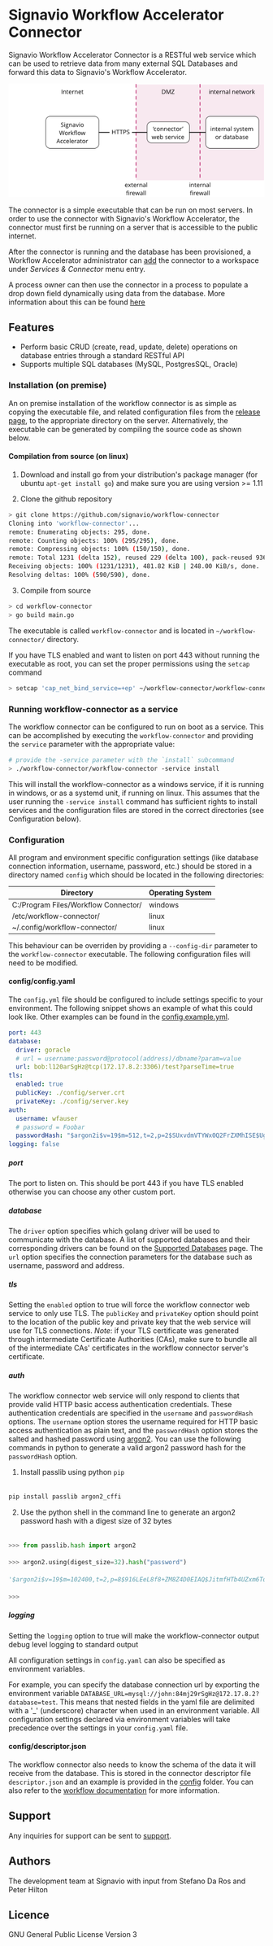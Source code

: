 # Signavio Workflow Accelerator Connector

Signavio Workflow Accelerator Connector is a RESTful web service which can be used to retrieve data from many external SQL Databases and forward this data to Signavio's Workflow Accelerator.

![Overview](docs/images/connector-network-diagram.png?raw=true "Overview")

The connector is a simple executable that can be run on most servers. In order to use the connector with Signavio's Workflow Accelerator, the connector must first be running on a server that is accessible to the public internet. 

After the connector is running and the database has been provisioned, a Workflow Accelerator administrator can [add](https://docs.signavio.com/userguide/workflow/en/integration/connectors.html#configuring-a-connector) the connector to a workspace under _Services & Connector_ menu entry. 

A process owner can then use the connector in a process to populate a drop down field dynamically using data from the database. More information about this can be found [here](https://docs.signavio.com/userguide/workflow/en/integration/connectors.html)

## Features

- Perform basic CRUD (create, read, update, delete) operations on database entries through a standard RESTful API
- Supports multiple SQL databases (MySQL, PostgresSQL, Oracle)

### Installation (on premise)

An on premise installation of the workflow connector is as simple as copying the executable file, and related configuration files from the [release page](https://github.com/signavio/workflow-connector/releases), to the appropriate directory on the server. Alternatively, the executable can be generated by compiling the source code as shown below.

#### Compilation from source (on linux)

1. Download and install go from your distribution's package manager (for ubuntu `apt-get install go`) and make sure you are using version >= 1.11

2. Clone the github repository

```sh
> git clone https://github.com/signavio/workflow-connector
Cloning into 'workflow-connector'...
remote: Enumerating objects: 295, done.
remote: Counting objects: 100% (295/295), done.
remote: Compressing objects: 100% (150/150), done.
remote: Total 1231 (delta 152), reused 229 (delta 100), pack-reused 936
Receiving objects: 100% (1231/1231), 481.82 KiB | 248.00 KiB/s, done.
Resolving deltas: 100% (590/590), done.
```

3. Compile from source
```sh
> cd workflow-connector
> go build main.go
```

The executable is called `workflow-connector` and is located in `~/workflow-connector/` directory.

If you have TLS enabled and want to listen on port 443 without running the executable as root, you can set the proper permissions using the `setcap` command

```sh
> setcap 'cap_net_bind_service=+ep' ~/workflow-connector/workflow-connector
```

### Running workflow-connector as a service

The workflow connector can be configured to run on boot as a service. This can be accomplished by executing the `workflow-connector` and providing the `service` parameter with the appropriate value:

```sh
# provide the -service parameter with the `install` subcommand
> ./workflow-connector/workflow-connector -service install
```

This will install the workflow-connector as a windows service, if it is running in windows, or as a systemd unit,  if running on linux. This assumes that the user running the `-service install` command has sufficient rights to install services and the configuration files are stored in the correct directories (see Configuration below).

### Configuration

All program and environment specific configuration settings (like database connection information, username, password, etc.) should be stored in a directory named `config` which should be located in the following directories:

| Directory                            | Operating System |
| ------------------------------------ | ---------------- |
| C:/Program Files/Workflow Connector/ | windows          |
| /etc/workflow-connector/             | linux            |
| ~/.config/workflow-connector/        | linux            |

This behaviour can be overriden by providing a `--config-dir` parameter to the `workflow-connector` executable. The following configuration files will need to be modified.

#### config/config.yaml

The `config.yml` file should be configured to include settings specific to your environment. The following snippet shows an example of what this could look like. Other examples can be found in the [config.example.yml](https://github.com/signavio/workflow-connector/blob/master/config/config.example.yml).

```yml
port: 443
database:
  driver: goracle
  # url = username:password@protocol(address)/dbname?param=value
  url: bob:l120arSgHz@tcp(172.17.8.2:3306)/test?parseTime=true
tls:
  enabled: true
  publicKey: ./config/server.crt
  privateKey: ./config/server.key
auth:
  username: wfauser
  # password = Foobar
  passwordHash: "$argon2i$v=19$m=512,t=2,p=2$SUxvdmVTYWx0Q2FrZXMhISE$UgSWnBB5OkdqMAu+OfvwNLVMUijMnnmVm0kRSfmS9E8"
logging: false
```
##### port

The port to listen on. This should be port 443 if you have TLS enabled otherwise you can choose any other custom port.

##### database

The `driver` option specifies which golang driver will be used to communicate with the database. A list of supported databases and their corresponding drivers can be found on the [Supported Databases](https://github.com/signavio/workflow-connector/wiki/Supported-Databases) page. The `url` option specifies the connection parameters for the database such as username, password and address.

##### tls

Setting the `enabled` option to true will force the workflow connector web service to only use TLS. The `publicKey` and `privateKey` option should point to the location of the public key and private key that the web service will use for TLS connections. *Note*: if your TLS certificate was generated through intermediate Certificate Authorities (CAs), make sure to bundle all of the intermediate CAs' certificates in the workflow connector server's certificate. 

##### auth

The workflow connector web service will only respond to clients that provide valid HTTP basic access authentication credentials. These authentication credentials are specified in the `username` and `passwordHash` options. The `username` option stores the username required for HTTP basic access authentication as plain text, and the `passwordHash` option stores the salted and hashed password using [argon2](https://passlib.readthedocs.io/en/stable/lib/passlib.hash.argon2.html). You can use the following commands in python to generate a valid argon2 password hash for the `passwordHash` option.

1. Install passlib using python `pip`

```sh

pip install passlib argon2_cffi

```

2. Use the python shell in the command line to generate an argon2 password hash with a digest size of 32 bytes

```python

>>> from passlib.hash import argon2

>>> argon2.using(digest_size=32).hash("password")

'$argon2i$v=19$m=102400,t=2,p=8$916LEeL8f8+ZM8Z4D0EIAQ$JitmfHTb4UZxm6TqgPLdG9Sbqn5U3LHnrfO9qp3ni6U'

>>> 

```

##### logging

Setting the `logging` option to true will make the workflow-connector output debug level logging to standard output

All configuration settings in `config.yaml` can also be specified as environment variables.

For example, you can specify the database connection url by exporting the environment variable `DATABASE_URL=mysql://john:84mj29rSgHz@172.17.8.2?database=test`. This means that nested fields in the yaml file are delimited with a '_' (underscore) character when used in an environment variable. All configuration settings declared via environment variables will take precedence over the settings in your `config.yaml` file.

#### config/descriptor.json

The workflow connector also needs to know the schema of the data it will receive from the database. This is stored in the connector descriptor file `descriptor.json` and an example is provided in the [config](https://github.com/signavio/workflow-connector/blob/master/config/descriptor.json) folder. You can also refer to the [workflow documentation](https://docs.signavio.com/userguide/workflow/en/integration/connectors.html#connector-descriptor) for more information. 


## Support

Any inquiries for support can be sent to [support](mailto:support@signavio.com). 

## Authors

The development team at Signavio with input from Stefano Da Ros and Peter Hilton 

## Licence

GNU General Public License Version 3
